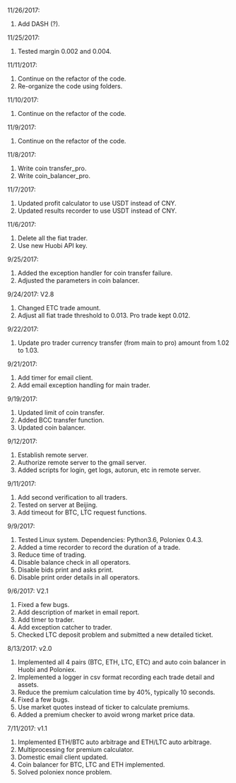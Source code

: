 11/26/2017:
1. Add DASH (?).

11/25/2017:
1. Tested margin 0.002 and 0.004.

11/11/2017:
1. Continue on the refactor of the code.
2. Re-organize the code using folders.

11/10/2017:
1. Continue on the refactor of the code.

11/9/2017:
1. Continue on the refactor of the code.

11/8/2017:
1. Write coin transfer_pro.
2. Write coin_balancer_pro.

11/7/2017:
1. Updated profit calculator to use USDT instead of CNY.
2. Updated results recorder to use USDT instead of CNY.

11/6/2017:
1. Delete all the fiat trader.
2. Use new Huobi API key.

9/25/2017:
1. Added the exception handler for coin transfer failure.
2. Adjusted the parameters in coin balancer.

9/24/2017: V2.8
1. Changed ETC trade amount. 
2. Adjust all fiat trade threshold to 0.013. Pro trade kept 0.012.

9/22/2017:
1. Update pro trader currency transfer (from main to pro) amount from 1.02 to 1.03.

9/21/2017:
1. Add timer for email client.
2. Add email exception handling for main trader.

9/19/2017:
1. Updated limit of coin transfer.
2. Added BCC transfer function.
3. Updated coin balancer.

9/12/2017:
1. Establish remote server.
2. Authorize remote server to the gmail server.
3. Added scripts for login, get logs, autorun, etc in remote server.

9/11/2017:
1. Add second verification to all traders.
2. Tested on server at Beijing.
3. Add timeout for BTC, LTC request functions.

9/9/2017:
1. Tested Linux system. Dependencies: Python3.6, Poloniex 0.4.3.
2. Added a time recorder to record the duration of a trade.
3. Reduce time of trading.
4. Disable balance check in all operators.
5. Disable bids print and asks print.
6. Disable print order details in all operators.

9/6/2017: V2.1
1. Fixed a few bugs.
2. Add description of market in email report.
3. Add timer to trader.
4. Add exception catcher to trader.
5. Checked LTC deposit problem and submitted a new detailed ticket.

8/13/2017: v2.0
1. Implemented all 4 pairs (BTC, ETH, LTC, ETC) and auto coin balancer in Huobi and Poloniex.
2. Implemented a logger in csv format recording each trade detail and assets.
3. Reduce the premium calculation time by 40%, typically 10 seconds.
4. Fixed a few bugs.
5. Use market quotes instead of ticker to calculate premiums.
6. Added a premium checker to avoid wrong market price data.

7/11/2017: v1.1
1. Implemented ETH/BTC auto arbitrage and ETH/LTC auto arbitrage.
2. Multiprocessing for premium calculator.
3. Domestic email client updated.
4. Coin balancer for BTC, LTC and ETH implemented.
5. Solved poloniex nonce problem.
